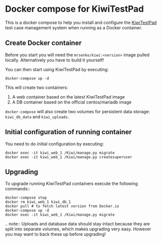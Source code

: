 Docker compose for KiwiTestPad
==============================

This is a docker compose to help you install and configure the
[KiwiTestPad](https://github.com/MrSenko/Kiwi/) test case management
system when running as a Docker container.


Create Docker container
-----------------------

Before you start you will need the `mrsenko/kiwi:<version>` image pulled
locally. Alternatively you have to build it yourself!

You can then start using KiwiTestPad by executing:

    docker-compose up -d

This will create two containers:

1) A web container based on the latest KiwiTestPad image
2) A DB container based on the official centos/mariadb image


`docker-compose` will also create two volumes for persistent data storage:
`kiwi_db_data` and `kiwi_uploads`.


Initial configuration of running container
------------------------------------------

You need to do initial configuration by executing:

    docker exec -it kiwi_web_1 /Kiwi/manage.py migrate
    docker exec -it kiwi_web_1 /Kiwi/manage.py createsuperuser

Upgrading
---------

To upgrade running KiwiTestPad containers execute the following commands::

    docker-compose stop
    docker rm kiwi_web_1 kiwi_db_1
    docker pull # to fetch latest version from Docker.io
    docker-compose up -d
    docker exec -it kiwi_web_1 /Kiwi/manage.py migrate

.. note::
    Uploads and database data should stay intact because they are split into
    separate volumes, which makes upgrading very easy. However you may want to
    back these up before upgrading!
